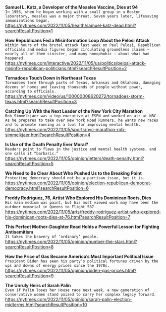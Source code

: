 **Samuel L. Katz, a Developer of the Measles Vaccine, Dies at 94**\
`In 1956, when he began working with a small group in a Boston laboratory, measles was a major threat. Seven years later, lifesaving immunizations began.`\
https://nytimes.com/2022/11/05/health/samuel-katz-dead.html?searchResultPosition=1

**How Republicans Fed a Misinformation Loop About the Pelosi Attack**\
`Within hours of the brutal attack last week on Paul Pelosi, Republican officials and media figures began circulating groundless claims — nearly all of them sinister, and many homophobic — about what had happened.`\
https://nytimes.com/interactive/2022/11/05/us/politics/pelosi-attack-misinfo-republican-politicians.html?searchResultPosition=2

**Tornadoes Touch Down in Northeast Texas**\
`Tornadoes tore through parts of Texas, Arkansas and Oklahoma, damaging dozens of homes and leaving thousands of people without power, according to officials.`\
https://nytimes.com/video/us/100000008620272/tornadoes-storm-texas.html?searchResultPosition=3

**Catching Up With the Next Leader of the New York City Marathon**\
`Rob Simmelkjaer was a top executive at ESPN and worked on air at NBC. As he prepares to take over New York Road Runners, he wants new races and to promote running as a tool for improving mental health.`\
https://nytimes.com/2022/11/05/sports/nyc-marathon-rob-simmelkjaer.html?searchResultPosition=4

**Is Use of the Death Penalty Ever Moral?**\
`Readers point to flaws in the justice and mental health systems, and one calls it “barbaric.”`\
https://nytimes.com/2022/11/05/opinion/letters/death-penalty.html?searchResultPosition=5

**We Need to Be Clear About Who Pushed Us to the Breaking Point**\
`Protecting democracy should not be a partisan issue, but it is.`\
https://nytimes.com/2022/11/05/opinion/election-republican-democrat-democracy.html?searchResultPosition=6

**Freddy Rodríguez, 76, Artist Who Explored His Dominican Roots, Dies**\
`His main medium was paint, but his most viewed work may have been the outdoor memorial in Queens to Flight 587.`\
https://nytimes.com/2022/11/05/arts/freddy-rodriguez-artist-who-explored-his-dominican-roots-dies-at-76.html?searchResultPosition=7

**This Perfect Mother-Daughter Read Holds a Powerful Lesson for Fighting Antisemitism**\
`It takes the bravery of ‘ordinary’ people.`\
https://nytimes.com/2022/11/05/opinion/number-the-stars.html?searchResultPosition=8

**How the Price of Gas Became America’s Most Important Political Issue**\
`President Biden has seen his party’s political fortunes driven by the ups and downs of energy prices since the 1970s.`\
https://nytimes.com/2022/11/05/opinion/biden-gas-prices.html?searchResultPosition=9

**The Unruly Heirs of Sarah Palin**\
`Even if Palin loses her House race next week, a new generation of conservative women stand poised to carry her complex legacy forward.`\
https://nytimes.com/2022/11/05/opinion/sarah-palin-election-midterms.html?searchResultPosition=10

